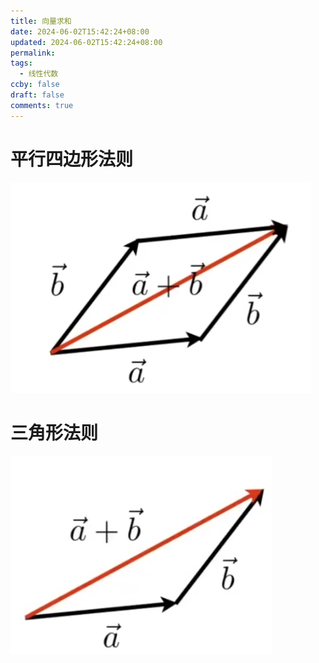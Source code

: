 ```yaml
---
title: 向量求和
date: 2024-06-02T15:42:24+08:00
updated: 2024-06-02T15:42:24+08:00
permalink: 
tags:
  - 线性代数
ccby: false
draft: false
comments: true
---
```

# 平行四边形法则

![](attachments/Pasted%20image%2020240602154433.png)

# 三角形法则


![](attachments/Pasted%20image%2020240602154445.png)